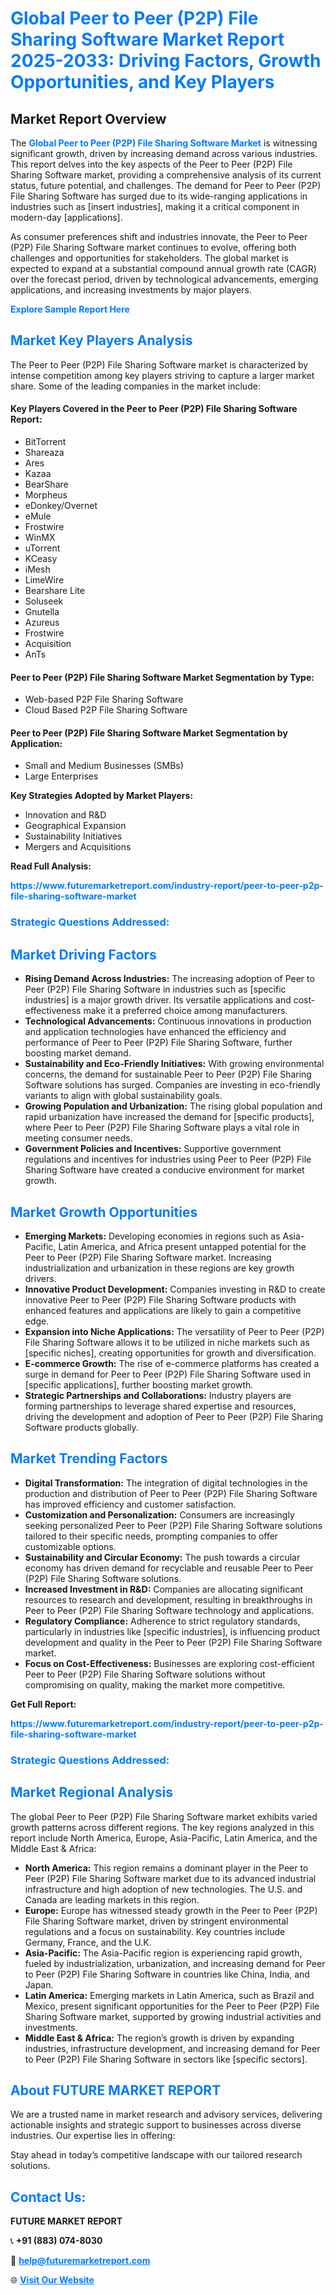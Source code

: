 <h1 style="color: #007BFF;">Global Peer to Peer (P2P) File Sharing Software Market Report 2025-2033: Driving Factors, Growth Opportunities, and Key Players</h1>

<section id="overview">
<h2>Market Report Overview</h2>
<p>The <a href="https://www.futuremarketreport.com/industry-report/peer-to-peer-p2p-file-sharing-software-market" style="color: #007BFF; text-decoration: none;"><strong>Global Peer to Peer (P2P) File Sharing Software Market</strong></a> is witnessing significant growth, driven by increasing demand across various industries. This report delves into the key aspects of the Peer to Peer (P2P) File Sharing Software market, providing a comprehensive analysis of its current status, future potential, and challenges. The demand for Peer to Peer (P2P) File Sharing Software has surged due to its wide-ranging applications in industries such as [insert industries], making it a critical component in modern-day [applications].</p>
<p>As consumer preferences shift and industries innovate, the Peer to Peer (P2P) File Sharing Software market continues to evolve, offering both challenges and opportunities for stakeholders. The global market is expected to expand at a substantial compound annual growth rate (CAGR) over the forecast period, driven by technological advancements, emerging applications, and increasing investments by major players.</p>
</section>

<section id="overview">
<p><a href="https://www.futuremarketreport.com/request-sample/reportId=99365" style="color: #007BFF; text-decoration: none;"><strong>Explore Sample Report Here</strong></a></p>
</section>

<section id="key-players">
<h2 style="color: #007BFF;">Market Key Players Analysis</h2>
<p>The Peer to Peer (P2P) File Sharing Software market is characterized by intense competition among key players striving to capture a larger market share. Some of the leading companies in the market include:</p>
<h4>Key Players Covered in the Peer to Peer (P2P) File Sharing Software Report:</h4>
<ul><li>BitTorrent</li><li>Shareaza</li><li>Ares</li><li>Kazaa</li><li>BearShare</li><li>Morpheus</li><li>eDonkey/Overnet</li><li>eMule</li><li>Frostwire</li><li>WinMX</li><li>uTorrent</li><li>KCeasy</li><li>iMesh</li><li>LimeWire</li><li>Bearshare Lite</li><li>Soluseek</li><li>Gnutella</li><li>Azureus</li><li>Frostwire</li><li>Acquisition</li><li>AnTs</li></ul>
<h4>Peer to Peer (P2P) File Sharing Software Market Segmentation by Type:</h4>
<ul><li>Web-based P2P File Sharing Software</li><li>Cloud Based P2P File Sharing Software</li></ul>

<h4>Peer to Peer (P2P) File Sharing Software Market Segmentation by Application:</h4>
<ul><li>Small and Medium Businesses (SMBs)</li><li>Large Enterprises</li></ul>
<p><strong>Key Strategies Adopted by Market Players:</strong></p>
<ul>
<li>Innovation and R&D</li>
<li>Geographical Expansion</li>
<li>Sustainability Initiatives</li>
<li>Mergers and Acquisitions</li>
</ul>
</section>

<section>
<p><strong>Read Full Analysis: </strong></p><a href="https://www.futuremarketreport.com/industry-report/peer-to-peer-p2p-file-sharing-software-market" style="color: #007BFF; text-decoration: none;"><strong>https://www.futuremarketreport.com/industry-report/peer-to-peer-p2p-file-sharing-software-market</strong></a>
<h3 style="color: #007BFF;">Strategic Questions Addressed:</h3>
</section>

<section id="driving-factors">
<h2 style="color: #007BFF;">Market Driving Factors</h2>
<ul>
<li><strong>Rising Demand Across Industries:</strong> The increasing adoption of Peer to Peer (P2P) File Sharing Software in industries such as [specific industries] is a major growth driver. Its versatile applications and cost-effectiveness make it a preferred choice among manufacturers.</li>
<li><strong>Technological Advancements:</strong> Continuous innovations in production and application technologies have enhanced the efficiency and performance of Peer to Peer (P2P) File Sharing Software, further boosting market demand.</li>
<li><strong>Sustainability and Eco-Friendly Initiatives:</strong> With growing environmental concerns, the demand for sustainable Peer to Peer (P2P) File Sharing Software solutions has surged. Companies are investing in eco-friendly variants to align with global sustainability goals.</li>
<li><strong>Growing Population and Urbanization:</strong> The rising global population and rapid urbanization have increased the demand for [specific products], where Peer to Peer (P2P) File Sharing Software plays a vital role in meeting consumer needs.</li>
<li><strong>Government Policies and Incentives:</strong> Supportive government regulations and incentives for industries using Peer to Peer (P2P) File Sharing Software have created a conducive environment for market growth.</li>
</ul>
</section>

<section id="growth-opportunities">
<h2 style="color: #007BFF;">Market Growth Opportunities</h2>
<ul>
<li><strong>Emerging Markets:</strong> Developing economies in regions such as Asia-Pacific, Latin America, and Africa present untapped potential for the Peer to Peer (P2P) File Sharing Software market. Increasing industrialization and urbanization in these regions are key growth drivers.</li>
<li><strong>Innovative Product Development:</strong> Companies investing in R&D to create innovative Peer to Peer (P2P) File Sharing Software products with enhanced features and applications are likely to gain a competitive edge.</li>
<li><strong>Expansion into Niche Applications:</strong> The versatility of Peer to Peer (P2P) File Sharing Software allows it to be utilized in niche markets such as [specific niches], creating opportunities for growth and diversification.</li>
<li><strong>E-commerce Growth:</strong> The rise of e-commerce platforms has created a surge in demand for Peer to Peer (P2P) File Sharing Software used in [specific applications], further boosting market growth.</li>
<li><strong>Strategic Partnerships and Collaborations:</strong> Industry players are forming partnerships to leverage shared expertise and resources, driving the development and adoption of Peer to Peer (P2P) File Sharing Software products globally.</li>
</ul>
</section>

<section id="trending-factors">
<h2 style="color: #007BFF;">Market Trending Factors</h2>
<ul>
<li><strong>Digital Transformation:</strong> The integration of digital technologies in the production and distribution of Peer to Peer (P2P) File Sharing Software has improved efficiency and customer satisfaction.</li>
<li><strong>Customization and Personalization:</strong> Consumers are increasingly seeking personalized Peer to Peer (P2P) File Sharing Software solutions tailored to their specific needs, prompting companies to offer customizable options.</li>
<li><strong>Sustainability and Circular Economy:</strong> The push towards a circular economy has driven demand for recyclable and reusable Peer to Peer (P2P) File Sharing Software solutions.</li>
<li><strong>Increased Investment in R&D:</strong> Companies are allocating significant resources to research and development, resulting in breakthroughs in Peer to Peer (P2P) File Sharing Software technology and applications.</li>
<li><strong>Regulatory Compliance:</strong> Adherence to strict regulatory standards, particularly in industries like [specific industries], is influencing product development and quality in the Peer to Peer (P2P) File Sharing Software market.</li>
<li><strong>Focus on Cost-Effectiveness:</strong> Businesses are exploring cost-efficient Peer to Peer (P2P) File Sharing Software solutions without compromising on quality, making the market more competitive.</li>
</ul>
</section>

<section>
<p><strong>Get Full Report: </strong></p><a href="https://www.futuremarketreport.com/industry-report/peer-to-peer-p2p-file-sharing-software-market" style="color: #007BFF; text-decoration: none;"><strong>https://www.futuremarketreport.com/industry-report/peer-to-peer-p2p-file-sharing-software-market</strong></a>
<h3 style="color: #007BFF;">Strategic Questions Addressed:</h3>
</section>


<section id="regional-analysis">
<h2 style="color: #007BFF;">Market Regional Analysis</h2>
<p>The global Peer to Peer (P2P) File Sharing Software market exhibits varied growth patterns across different regions. The key regions analyzed in this report include North America, Europe, Asia-Pacific, Latin America, and the Middle East & Africa:</p>
<ul>
<li><strong>North America:</strong> This region remains a dominant player in the Peer to Peer (P2P) File Sharing Software market due to its advanced industrial infrastructure and high adoption of new technologies. The U.S. and Canada are leading markets in this region.</li>
<li><strong>Europe:</strong> Europe has witnessed steady growth in the Peer to Peer (P2P) File Sharing Software market, driven by stringent environmental regulations and a focus on sustainability. Key countries include Germany, France, and the U.K.</li>
<li><strong>Asia-Pacific:</strong> The Asia-Pacific region is experiencing rapid growth, fueled by industrialization, urbanization, and increasing demand for Peer to Peer (P2P) File Sharing Software in countries like China, India, and Japan.</li>
<li><strong>Latin America:</strong> Emerging markets in Latin America, such as Brazil and Mexico, present significant opportunities for the Peer to Peer (P2P) File Sharing Software market, supported by growing industrial activities and investments.</li>
<li><strong>Middle East & Africa:</strong> The region’s growth is driven by expanding industries, infrastructure development, and increasing demand for Peer to Peer (P2P) File Sharing Software in sectors like [specific sectors].</li>
</ul>
</section>

<footer>
<h2 style="color: #007BFF;">About FUTURE MARKET REPORT</h2>
<p>We are a trusted name in market research and advisory services, delivering actionable insights and strategic support to businesses across diverse industries. Our expertise lies in offering:</p>

<p>Stay ahead in today’s competitive landscape with our tailored research solutions.</p>

<h2 style="color: #007BFF;">Contact Us:</h2>
<p><strong>FUTURE MARKET REPORT</strong></p>
<p>📞 <strong>+91 (883) 074-8030</strong></p>
<p>📧 <strong><a href="mailto:help@futuremarketreport.com" style="color: #007BFF;">help@futuremarketreport.com</a></strong></p>
<p>🌐 <strong><a href="https://www.futuremarketreport.com/" style="color: #007BFF;">Visit Our Website</a></strong></p>
</footer>